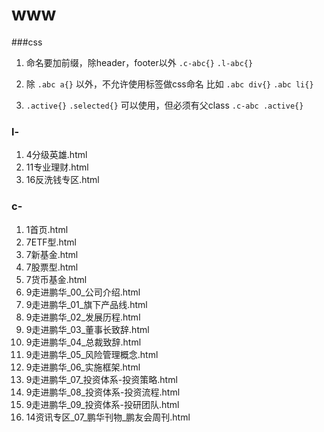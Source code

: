 # www

###css

1. 命名要加前缀，除header，footer以外
`.c-abc{}` 
`.l-abc{}`

2. 除 `.abc a{}` 以外，不允许使用标签做css命名 比如 `.abc div{}` `.abc li{}`

3. `.active{}` `.selected{}` 可以使用，但必须有父class `.c-abc .active{}`


### l-
 1. 4分级英雄.html
 2. 11专业理财.html
 3. 16反洗钱专区.html

### c-
 1. 1首页.html
 2. 7ETF型.html
 3. 7新基金.html
 4. 7股票型.html
 5. 7货币基金.html
 6. 9走进鹏华_00_公司介绍.html
 7. 9走进鹏华_01_旗下产品线.html
 8. 9走进鹏华_02_发展历程.html
 9. 9走进鹏华_03_董事长致辞.html
 10. 9走进鹏华_04_总裁致辞.html
 11. 9走进鹏华_05_风险管理概念.html
 12. 9走进鹏华_06_实施框架.html
 13. 9走进鹏华_07_投资体系-投资策略.html
 14. 9走进鹏华_08_投资体系-投资流程.html
 15. 9走进鹏华_09_投资体系-投研团队.html
 16. 14资讯专区_07_鹏华刊物_鹏友会周刊.html